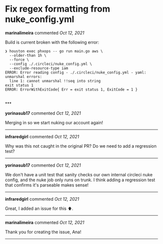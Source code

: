 # Fix regex formatting from nuke_config.yml

**marinalimeira** commented *Oct 12, 2021*

Build is current broken with the following error:
```
❯ houston exec phxops -- go run main.go aws \
  --older-than 1h \
  --force \
  --config ./.circleci/nuke_config.yml \
  --exclude-resource-type iam
ERROR: Error reading config - ./.circleci/nuke_config.yml - yaml: unmarshal errors:
  line 1: cannot unmarshal !!seq into string
exit status 1
ERROR: ErrorWithExitCode{ Err = exit status 1, ExitCode = 1 }
```
<br />
***


**yorinasub17** commented *Oct 12, 2021*

Merging in so we start nuking our account again!
***

**infraredgirl** commented *Oct 12, 2021*

Why was this not caught in the original PR? Do we need to add a regression test?
***

**yorinasub17** commented *Oct 12, 2021*

We don't have a unit test that sanity checks our own internal circleci nuke config, and the nuke job only runs on trunk. I think adding a regression test that confirms it's parseable makes sense!
***

**infraredgirl** commented *Oct 12, 2021*

Great, I added an issue for this ⬆️.
***

**marinalimeira** commented *Oct 12, 2021*

Thank you for creating the issue, Ana!
***


